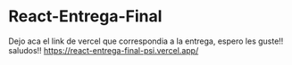 # React-Entrega-Final
Dejo aca el link de vercel que correspondia a la entrega, espero les guste!! saludos!! 
https://react-entrega-final-psi.vercel.app/
